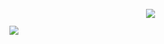 <p align="center"><img src="http://wuh.blocksrey.com:5679/"/></p>
<a href="http://wuh.blocksrey.com:5679/up"><img src="https://blocksrey.com/dokka/niku.gif"/></a>
